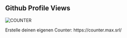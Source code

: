 <h2>Github Profile Views</h2>

![COUNTER](https://counter.max.srl/get/@maximiliangt500?theme=asoul)
<p>Erstelle deinen eigenen Counter: https://counter.max.srl/</p>
